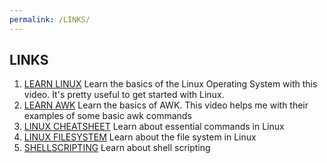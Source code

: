 ```yaml
---
permalink: /LINKS/
---
```


## LINKS
1. [LEARN LINUX](https://www.youtube.com/watch?v=ROjZy1WbCIA)
   Learn the basics of the Linux Operating System with this video. It's pretty useful to get started with Linux.
2. [LEARN AWK](https://www.youtube.com/watch?v=9YOZmI-zWok)
   Learn the basics of AWK. This video helps me with their examples of some basic awk commands
3. [LINUX CHEATSHEET](https://www.guru99.com/linux-commands-cheat-sheet.html)
   Learn about essential commands in Linux
4. [LINUX FILESYSTEM](https://www.javatpoint.com/linux-file-system#:~:text=What%20is%20the%20Linux%20File,more%20information%20about%20a%20file.)
   Learn about the file system in Linux
5. [SHELLSCRIPTING](https://www.freecodecamp.org/news/shell-scripting-crash-course-how-to-write-bash-scripts-in-linux/)
   Learn about shell scripting
   
